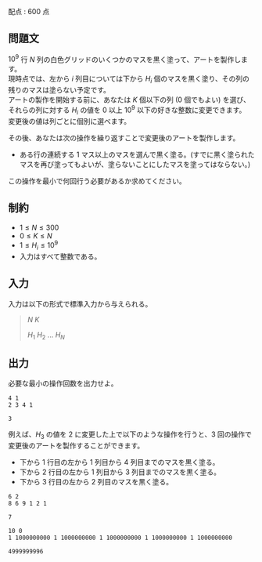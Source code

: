 配点 : $600$ 点

## 問題文

$10^9$ 行 $N$ 列の白色グリッドのいくつかのマスを黒く塗って、アートを製作します。<br>
現時点では、左から $i$ 列目については下から $H_i$ 個のマスを黒く塗り、その列の残りのマスは塗らない予定です。<br>
アートの製作を開始する前に、あなたは $K$ 個以下の列 ($0$ 個でもよい) を選び、それらの列に対する $H_i$ の値を $0$ 以上 $10^9$ 以下の好きな整数に変更できます。<br>
変更後の値は列ごとに個別に選べます。<br>

その後、あなたは次の操作を繰り返すことで変更後のアートを製作します。<br>

- ある行の連続する $1$ マス以上のマスを選んで黒く塗る。(すでに黒く塗られたマスを再び塗ってもよいが、塗らないことにしたマスを塗ってはならない。)

この操作を最小で何回行う必要があるか求めてください。<br>

## 制約

- $1 \leq N \leq 300$
- $0 \leq K \leq N$
- $1 \leq H_i \leq 10^9$
- 入力はすべて整数である。

## 入力

入力は以下の形式で標準入力から与えられる。

> $N$ $K$
> 
> $H_1$ $H_2$ $...$ $H_N$

## 出力

必要な最小の操作回数を出力せよ。

```input1
4 1
2 3 4 1
```

```output1
3
```

例えば、$H_3$ の値を $2$ に変更した上で以下のような操作を行うと、$3$ 回の操作で変更後のアートを製作することができます。<br>

- 下から $1$ 行目の左から $1$ 列目から $4$ 列目までのマスを黒く塗る。
- 下から $2$ 行目の左から $1$ 列目から $3$ 列目までのマスを黒く塗る。
- 下から $3$ 行目の左から $2$ 列目のマスを黒く塗る。

```input2
6 2
8 6 9 1 2 1
```

```output2
7
```

```input3
10 0
1 1000000000 1 1000000000 1 1000000000 1 1000000000 1 1000000000
```

```output3
4999999996
```